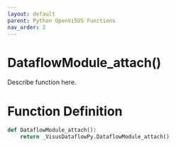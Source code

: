 ```yaml
---
layout: default
parent: Python OpenViSUS Functions
nav_order: 2
---
```


# DataflowModule_attach()

Describe function here.

# Function Definition

```python
def DataflowModule_attach():
    return _VisusDataflowPy.DataflowModule_attach()
```